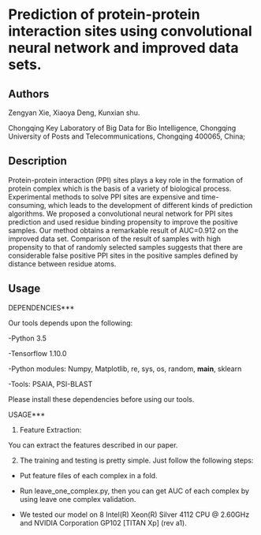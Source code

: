 # Prediction of protein-protein interaction sites using convolutional neural network and improved data sets.


Authors
-------
Zengyan Xie, Xiaoya Deng, Kunxian shu.

Chongqing Key Laboratory of Big Data for Bio Intelligence, Chongqing University of Posts and Telecommunications, Chongqing 400065, China;

Description
-----------
Protein-protein interaction (PPI) sites plays a key role in the formation of protein complex which is the basis of a variety of biological process. Experimental methods to solve PPI sites are expensive and time-consuming, which leads to the development of different kinds of prediction algorithms. We proposed a convolutional neural network for PPI sites prediction and used residue binding propensity to improve the positive samples. Our method obtains a remarkable result of AUC=0.912 on the improved data set. Comparison of the result of samples with high propensity to that of randomly selected samples suggests that there are considerable false positive PPI sites in the positive samples defined by distance between residue atoms.

Usage
-----

DEPENDENCIES***

Our tools depends upon the following:

-Python 3.5

-Tensorflow 1.10.0

-Python modules: Numpy, Matplotlib, re, sys, os, random, __main__, sklearn

-Tools: PSAIA, PSI-BLAST

Please install these dependencies before using our tools. 

USAGE***

1. Feature Extraction:

You can extract the features described in our paper. 
	
2. The training and testing is pretty simple. Just follow the following steps:

* Put feature files of each complex in a fold. 

* Run leave_one_complex.py, then you can get AUC of each complex by using leave one complex validation. 

* We tested our model on 8  Intel(R) Xeon(R) Silver 4112 CPU @ 2.60GHz and NVIDIA Corporation GP102 [TITAN Xp] (rev a1).
